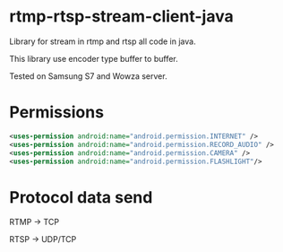 # rtmp-rtsp-stream-client-java


Library for stream in rtmp and rtsp all code in java.


This library use encoder type buffer to buffer.


Tested on Samsung S7 and Wowza server.


# Permissions


```xml
<uses-permission android:name="android.permission.INTERNET" />
<uses-permission android:name="android.permission.RECORD_AUDIO" />
<uses-permission android:name="android.permission.CAMERA" />
<uses-permission android:name="android.permission.FLASHLIGHT"/>
```

# Protocol data send


RTMP -> TCP


RTSP -> UDP/TCP
